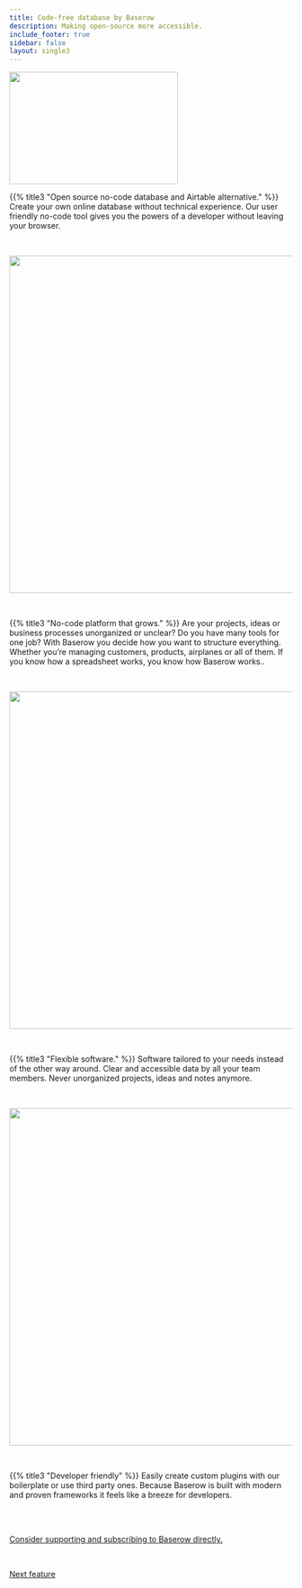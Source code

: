 ```yaml
---
title: Code-free database by Baserow
description: Making open-source more accessible.
include_footer: true
sidebar: false
layout: single3
---
```

<img src="https://workmates.live/wp-content/uploads/2022/11/baserow4.png" 
     width="300" 
     height="200" />

{{% title3 "Open source no-code database and Airtable alternative." %}}
Create your own online database without technical experience. Our user friendly no-code tool gives you the powers of a developer without leaving your browser. 

<br>

<img src="/uploads/b.png" 
     width="600" 
     height="600" />

<br>

{{% title3 "No-code platform that grows." %}}
Are your projects, ideas or business processes unorganized or unclear? Do you have many tools for one job? With Baserow you decide how you want to structure everything. Whether you’re managing customers, products, airplanes or all of them. If you know how a spreadsheet works, you know how Baserow works..

<br>

<img src="/uploads/b2.png" 
     width="600" 
     height="600" />

<br>  

{{% title3 "Flexible software." %}}
Software tailored to your needs instead of the other way around. Clear and accessible data by all your team members. Never unorganized projects, ideas and notes anymore.

<br>

<img src="/uploads/b3.png" 
     width="600" 
     height="600" />

<br>

{{% title3 "Developer friendly" %}}
Easily create custom plugins with our boilerplate or use third party ones. Because Baserow is built with modern and proven frameworks it feels like a breeze for developers.




 <br>



 <br>

 <a href="https://baserow.io/">Consider supporting and subscribing to Baserow directly.</a> 

 <br>


 <a href="https://workdojos.com/features/passwords">Next feature</a> 


